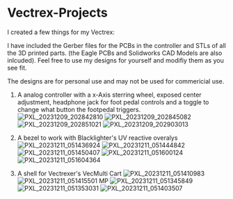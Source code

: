 # Vectrex-Projects
I created a few things for my Vectrex:

I have included the Gerber files for the PCBs in the controller and STLs of all the 3D printed parts. (the Eagle PCBs and Solidworks CAD Models are also inlcuded). Feel free to use my designs for yourself and modifiy them as you see fit.  

The designs are for personal use and may not be used for commericial use.

  1. A analog controller with a x-Axis sterring wheel, exposed center adjustment, headphone jack for foot pedal controls and a toggle to change what button the footpedal triggers.
     ![PXL_20231209_202842810](https://github.com/pmgducati/Vectrex-Projects/assets/20894227/2b209c28-07cf-47cf-a772-0f3049afb3a2)
     ![PXL_20231209_202845082](https://github.com/pmgducati/Vectrex-Projects/assets/20894227/e5e69397-b857-4dc7-937c-a270c1a7c02e)
     ![PXL_20231209_202851021](https://github.com/pmgducati/Vectrex-Projects/assets/20894227/ac521991-1b4f-4167-a2fd-a3fae792925e)
     ![PXL_20231209_202903013](https://github.com/pmgducati/Vectrex-Projects/assets/20894227/05c6b3c6-1d64-4013-b1a6-b8cb99da39aa)

  2. A bezel to work with Blacklighter's UV reactive overalys
     ![PXL_20231211_051436924](https://github.com/pmgducati/Vectrex-Projects/assets/20894227/6a5ec228-f01a-4084-abb2-e45a9845c729)
     ![PXL_20231211_051444842](https://github.com/pmgducati/Vectrex-Projects/assets/20894227/349d1037-cfc5-45ec-944a-413756ef69ff)
     ![PXL_20231211_051450407](https://github.com/pmgducati/Vectrex-Projects/assets/20894227/d90d7071-a206-4183-bd12-31faa46faf95)
     ![PXL_20231211_051600124](https://github.com/pmgducati/Vectrex-Projects/assets/20894227/7c87c561-6fec-4d20-bd87-5c3789069e04)
     ![PXL_20231211_051604364](https://github.com/pmgducati/Vectrex-Projects/assets/20894227/52ba309f-c082-42fe-8f36-4db37c0552ce)

  3. A shell for Vectrexer's VecMulti Cart
     ![PXL_20231211_051410983](https://github.com/pmgducati/Vectrex-Projects/assets/20894227/943b3296-567d-4669-ba5a-0649100fa961)
     ![PXL_20231211_051415501 MP](https://github.com/pmgducati/Vectrex-Projects/assets/20894227/93136897-d656-4bfa-a4d8-9f89495494cd)
     ![PXL_20231211_051345849](https://github.com/pmgducati/Vectrex-Projects/assets/20894227/5be0f677-e182-4017-bdc0-684cd664cd9b)
     ![PXL_20231211_051353031](https://github.com/pmgducati/Vectrex-Projects/assets/20894227/f4d47e4e-6b06-4e25-93ea-a86b437d0c20)
     ![PXL_20231211_051403507](https://github.com/pmgducati/Vectrex-Projects/assets/20894227/c1ef7a25-3c37-4ca6-8783-8b7386a80c55)

